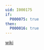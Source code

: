 ```yaml
---
uid: I000175
if:
  P000075: true
then:
  P000016: true
---
```


[wiki](http://en.wikipedia.org/wiki/Sober_space)

